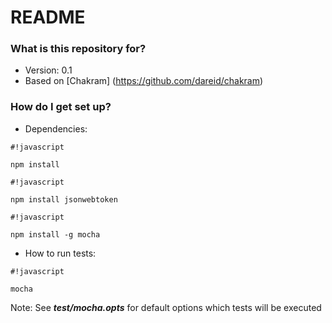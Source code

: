 # README #

### What is this repository for? ###

* Version: 0.1
* Based on [Chakram] (https://github.com/dareid/chakram)

### How do I get set up? ###

* Dependencies:

```
#!javascript

npm install
```


```
#!javascript

npm install jsonwebtoken

```

```
#!javascript

npm install -g mocha
```

* How to run tests:
```
#!javascript

mocha
```

Note: See ***test/mocha.opts*** for default options which tests will be executed
